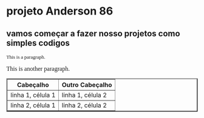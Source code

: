 # projeto Anderson 86
## vamos começar a fazer nosso projetos como simples codigos
<p>
<font size="2" face="Verdana">
This is a paragraph.
</font>
</p>
<p>
<font size="3" face="Times">
This is another paragraph.
</font>
</p>
<table border="2">
<tr>
<th>Cabeçalho</th>
<th>Outro Cabeçalho</th>
</tr>
<tr>
<td>linha 1, célula 1</td>
<td>linha 1, célula 2</td>
</tr>
<tr>
<td>linha 2, célula 1</td>
<td>linha 2, célula 2</td>
</tr>
</table>
